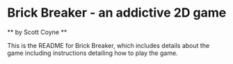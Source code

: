 # Brick  Breaker - an addictive 2D game
** by Scott Coyne **

This is the README for Brick Breaker, which includes details about the game including instructions detailing how to play the game.
